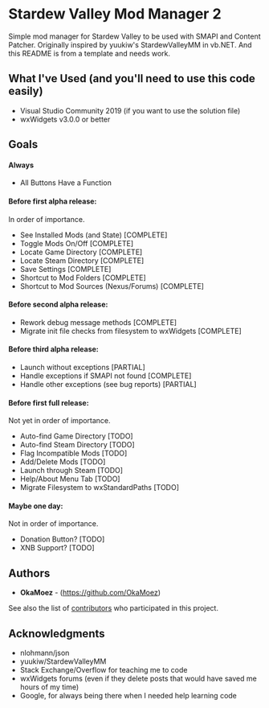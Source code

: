 # Stardew Valley Mod Manager 2

Simple mod manager for Stardew Valley to be used with SMAPI and Content Patcher.  Originally inspired by yuukiw's StardewValleyMM in vb.NET.  And this README is from a template and needs work.

## What I've Used (and you'll need to use this code easily)
* Visual Studio Community 2019 (if you want to use the solution file)
* wxWidgets v3.0.0 or better

## Goals
#### Always
* All Buttons Have a Function

#### Before first alpha release:
In order of importance.
* See Installed Mods (and State) [COMPLETE]
* Toggle Mods On/Off [COMPLETE]
* Locate Game Directory [COMPLETE]
* Locate Steam Directory [COMPLETE]
* Save Settings [COMPLETE]
* Shortcut to Mod Folders [COMPLETE]
* Shortcut to Mod Sources (Nexus/Forums) [COMPLETE]

#### Before second alpha release:
* Rework debug message methods [COMPLETE]
* Migrate init file checks from filesystem to wxWidgets [COMPLETE]

#### Before third alpha release:
* Launch without exceptions [PARTIAL]
* Handle exceptions if SMAPI not found [COMPLETE]
* Handle other exceptions (see bug reports) [PARTIAL]

#### Before first full release:
Not yet in order of importance.
* Auto-find Game Directory [TODO]
* Auto-find Steam Directory [TODO]
* Flag Incompatible Mods [TODO]
* Add/Delete Mods [TODO]
* Launch through Steam [TODO]
* Help/About Menu Tab [TODO]
* Migrate Filesystem to wxStandardPaths [TODO]

#### Maybe one day:
Not in order of importance.
* Donation Button? [TODO]
* XNB Support? [TODO]

## Authors
* **OkaMoez** - (https://github.com/OkaMoez)

See also the list of [contributors](https://github.com/OkaMoez/SDVMM2/contributors) who participated in this project.

## Acknowledgments
* nlohmann/json
* yuukiw/StardewValleyMM
* Stack Exchange/Overflow for teaching me to code
* wxWidgets forums (even if they delete posts that would have saved me hours of my time)
* Google, for always being there when I needed help learning code
